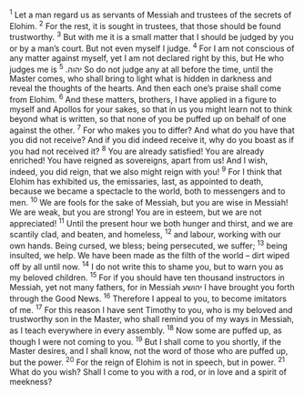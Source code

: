 <sup>1</sup> Let a man regard us as servants of Messiah and trustees of the secrets of Elohim.
<sup>2</sup> For the rest, it is sought in trustees, that those should be found trustworthy.
<sup>3</sup> But with me it is a small matter that I should be judged by you or by a man’s court. But not even myself I judge.
<sup>4</sup> For I am not conscious of any matter against myself, yet I am not declared right by this, but He who judges me is יהוה.
<sup>5</sup> So do not judge any at all before the time, until the Master comes, who shall bring to light what is hidden in darkness and reveal the thoughts of the hearts. And then each one’s praise shall come from Elohim.
<sup>6</sup> And these matters, brothers, I have applied in a figure to myself and Apollos for your sakes, so that in us you might learn not to think beyond what is written, so that none of you be puffed up on behalf of one against the other.
<sup>7</sup> For who makes you to differ? And what do you have that you did not receive? And if you did indeed receive it, why do you boast as if you had not received it?
<sup>8</sup> You are already satisfied! You are already enriched! You have reigned as sovereigns, apart from us! And I wish, indeed, you did reign, that we also might reign with you!
<sup>9</sup> For I think that Elohim has exhibited us, the emissaries, last, as appointed to death, because we became a spectacle to the world, both to messengers and to men.
<sup>10</sup> We are fools for the sake of Messiah, but you are wise in Messiah! We are weak, but you are strong! You are in esteem, but we are not appreciated!
<sup>11</sup> Until the present hour we both hunger and thirst, and we are scantily clad, and beaten, and homeless,
<sup>12</sup> and labour, working with our own hands. Being cursed, we bless; being persecuted, we suffer;
<sup>13</sup> being insulted, we help. We have been made as the filth of the world – dirt wiped off by all until now.
<sup>14</sup> I do not write this to shame you, but to warn you as my beloved children.
<sup>15</sup> For if you should have ten thousand instructors in Messiah, yet not many fathers, for in Messiah יהושע I have brought you forth through the Good News.
<sup>16</sup> Therefore I appeal to you, to become imitators of me.
<sup>17</sup> For this reason I have sent Timothy to you, who is my beloved and trustworthy son in the Master, who shall remind you of my ways in Messiah, as I teach everywhere in every assembly.
<sup>18</sup> Now some are puffed up, as though I were not coming to you.
<sup>19</sup> But I shall come to you shortly, if the Master desires, and I shall know, not the word of those who are puffed up, but the power.
<sup>20</sup> For the reign of Elohim is not in speech, but in power.
<sup>21</sup> What do you wish? Shall I come to you with a rod, or in love and a spirit of meekness?
